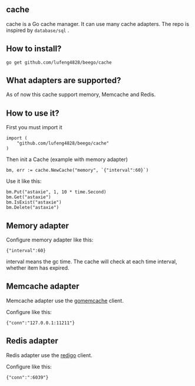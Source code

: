## cache
cache is a Go cache manager. It can use many cache adapters. The repo is inspired by `database/sql` .


## How to install?

	go get github.com/lufeng4828/beego/cache


## What adapters are supported?

As of now this cache support memory, Memcache and Redis.


## How to use it?

First you must import it

	import (
		"github.com/lufeng4828/beego/cache"
	)

Then init a Cache (example with memory adapter)

	bm, err := cache.NewCache("memory", `{"interval":60}`)	

Use it like this:	
	
	bm.Put("astaxie", 1, 10 * time.Second)
	bm.Get("astaxie")
	bm.IsExist("astaxie")
	bm.Delete("astaxie")


## Memory adapter

Configure memory adapter like this:

	{"interval":60}

interval means the gc time. The cache will check at each time interval, whether item has expired.


## Memcache adapter

Memcache adapter use the [gomemcache](http://github.com/bradfitz/gomemcache) client.

Configure like this:

	{"conn":"127.0.0.1:11211"}


## Redis adapter

Redis adapter use the [redigo](http://github.com/garyburd/redigo) client.

Configure like this:

	{"conn":":6039"}
